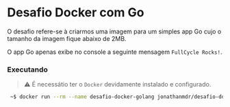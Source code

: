 # Desafio Docker com Go

O desafio refere-se à criarmos uma imagem para um simples app Go cujo o tamanho da imagem fique abaixo de 2MB.

O app Go apenas exibe no console a seguinte mensagem `FullCycle Rocks!`.

### Executando

> :warning: É necessátio ter o `Docker` devidamente instalado e configurado.

```sh
 ~$ docker run --rm --name desafio-docker-golang jonathanmdr/desafio-docker-golang
```